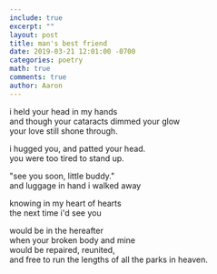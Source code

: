 ```yaml
---
include: true
excerpt: ""
layout: post
title: man's best friend
date: 2019-03-21 12:01:00 -0700
categories: poetry 
math: true
comments: true
author: Aaron
---
```



i held your head in my hands  
and though your cataracts dimmed your glow  
your love still shone through.  

i hugged you, and patted your head.  
you were too tired to stand up.

"see you soon, little buddy."  
and luggage in hand i walked away  

knowing in my heart of hearts  
the next time i'd see you  

would be in the hereafter  
when your broken body and mine  
would be repaired, reunited,  
and free to run the lengths of all the parks in heaven.